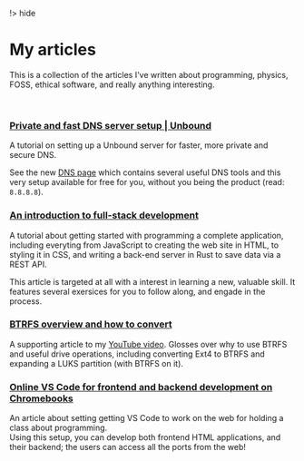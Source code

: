 !> hide
<head>
    <title>My articles</title>
</head>

# My articles

This is a collection of the articles I've written about programming, physics, FOSS, ethical software, and
really anything interesting.

<br>

### [Private and fast DNS server setup | Unbound](dns-unbound-setup.)

A tutorial on setting up a Unbound server for faster, more private and secure DNS.

See the new [DNS page](/dns/) which contains several useful DNS tools and
this very setup available for free for you, without you being the product (read: `8.8.8.8`).

### [An introduction to full-stack development](beginner-programming.)

A tutorial about getting started with programming a complete application,
including everyting from JavaScript to creating the web site in HTML, to
styling it in CSS, and writing a back-end server in Rust to save data
via a REST API.

This article is targeted at all with a interest in learning a new, valuable skill.
It features several exersices for you to follow along, and engade in the process.

### [BTRFS overview and how to convert](btrfs-overview.)

A supporting article to my [YouTube video](https://youtu.be/mDKvOKyd8lc).
Glosses over why to use BTRFS and useful drive operations, including
converting Ext4 to BTRFS and expanding a LUKS partition (with BTRFS on it).

### [Online VS Code for frontend and backend development on Chromebooks](code-online.)

An article about setting getting VS Code to work on the web for holding a class about programming.
<br>
Using this setup, you can develop both frontend HTML applications, and their backend; the users can access
all the ports from the web!
